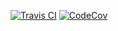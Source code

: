 [![Travis CI](https://travis-ci.com/gulaschsuppm/rust-json-client.svg?branch=master)](https://travis-ci.com/gulaschsuppm/rust-json-client)
[![CodeCov](https://codecov.io/gh/gulaschsuppm/rust-json-client/branch/master/graph/badge.svg)](https://codecov.io/gh/gulaschsuppm/rust-json-client/branch/master)